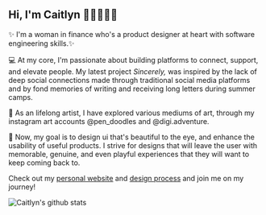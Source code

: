 ## Hi, I'm Caitlyn 👩🏻‍💻🌸✨ 

✨ I'm a woman in finance who's a product designer at heart with software engineering skills.✨

💻 At my core, I'm passionate about building platforms to connect, support, and elevate people. My latest project _Sincerely,_ was inspired by the lack of deep social connections made through traditional social media platforms and by fond memories of writing and receiving long letters during summer camps.  

🎨 As an lifelong artist, I have explored various mediums of art, through my instagram art accounts @pen_doodles and @digi.adventure.

🐚 Now, my goal is to design ui that's beautiful to the eye, and enhance the usability of useful products. I strive for designs that will leave the user with memorable, genuine, and even playful experiences that they will want to keep coming back to. 

Check out my <a href="https://caitlynchen.com/">personal website</a> and <a href="https://github.com/catekat16/starcheck">design process</a> and join me on my journey!

![Caitlyn's github stats](https://github-readme-stats.vercel.app/api?username=catekat16&count_private=true&show_icons=true&hide=stars&theme=omni)
